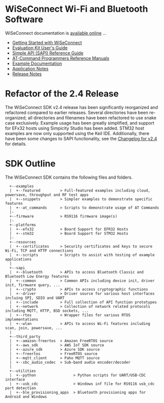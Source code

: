 # WiSeConnect Wi-Fi and Bluetooth Software

WiSeConnect documentation is [available online](http://docs.silabs.com/rs9116-wiseconnect/latest/wifibt-wc-overview/) ...

- [Getting Started with WiSeConnect](http://docs.silabs.com/rs9116-wiseconnect/latest/wifibt-wc-overview/)
- [Evaluation Kit User's Guide](http://docs.silabs.com/rs9116-wiseconnect/latest/wifibt-rs9116x-evk/) 
- [Simple API (SAPI) Reference Guide](http://docs.silabs.com/rs9116-wiseconnect/latest/wifibt-wc-sapi-reference/)
- [AT-Command Programmers Reference Manuals](http://docs.silabs.com/rs9116-wiseconnect/latest/wifibt-wc-programming-reference-manuals/)
- [Example Documentation](http://docs.silabs.com/rs9116-wiseconnect/latest/wifibt-wc-example-applications-overview/)
- [Application Notes](http://docs.silabs.com/rs9116-wiseconnect/latest/wifibt-wc-application-notes/)
- [Release Notes](http://docs.silabs.com/rs9116-wiseconnect/latest/wifibt-wc-release-notes/)

# Refactor of the 2.4 Release
The WiSeConnect SDK v2.4 release has been significantly reorganized and refactored compared to earlier releases. Several directories have been re-organized; all directories and filenames have been refactored to use snake case exclusively. Example usage has been greatly simplified, and support for EFx32 hosts using Simpicity Studio has been added. STM32 host examples are now only supported using the Keil IDE. Additionally, there have been some changes to SAPI functionality, see the [Changelog for v2.4](http://docs.silabs.com/rs9116-wiseconnect/latest/wifibt-wc-sapi-reference/changelog/) for details.

# SDK Outline
The WiSeConnect SDK contains the following files and folders.

```
  +--examples
  |  +--featured         > Full-featured examples including cloud, powersave, throughput and RF test apps 
  |  +--snippets         > Simpler examples to demonstrate specific features
  |  +--at_commands      > Scripts to demonstrate usage of AT Commands  
  |-   
  +--firmware            > RS9116 firmware image(s)
  |-   
  +--platforms            
  |  +--efx32            > Board Support for EFR32 Hosts
  |  +--stm32            > Board Support for STM32 Hosts
  |-   
  +--resources   
  |  +--certificates     > Security certificates and keys to secure Wi-Fi, TCP and HTTP connections
  |  +--scripts          > Scripts to assist with testing of example applications
  |
  +--sapi                
  |  +--bluetooth        > APIs to access Bluetooth Classic and Bluetooth Low Energy features
  |  +--common           > Common APIs including device init, driver init, firmware query, ...
  |  +--crypto           > APIs to access cryptographic functions
  |  +--driver           > Driver source for various host interfaces incluing SPI, SDIO and UART
  |  +--include          > Full collection of API function prototypes
  |  +--network          > Collection of network related protocols including MQTT, HTTP, BSD sockets, ...
  |  +--rtos             > Wrapper files for various RTOS implementations
  |  +--wlan             > APIs to access Wi-Fi features including scan, join, powersave, ...
  |
  +--third_party
  |  +--amazon-freertos  > Amazon FreeRTOS source
  |  +--aws_sdk          > AWS IoT SDK source
  |  +--azure_sdk        > Azure SDK source
  |  +--freertos         > FreeRTOS source
  |  +--mqtt_client      > Paho MQTT source
  |  +--sbc_audio_codec  > Sub-band audio encoder/decoder
  |
  +--utilities           
  |  +--python                 > Python scripts for UART/USB-CDC interface
  |  +--usb_cdc                > Windows inf file for RS9116 usb_cdc port detection
  |  +--ble_provisioning_apps  > Bluetooth provisioning apps for Android and Windows
```
